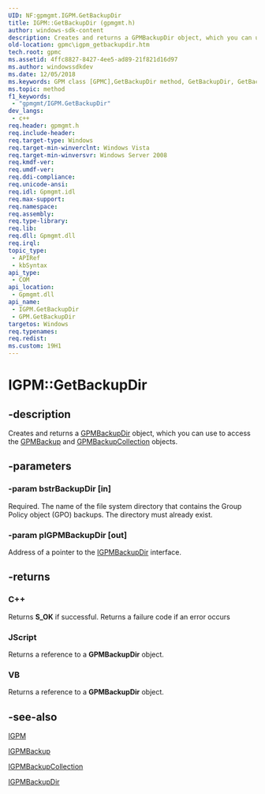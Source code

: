 ```yaml
---
UID: NF:gpmgmt.IGPM.GetBackupDir
title: IGPM::GetBackupDir (gpmgmt.h)
author: windows-sdk-content
description: Creates and returns a GPMBackupDir object, which you can use to access the GPMBackup and GPMBackupCollection objects.
old-location: gpmc\igpm_getbackupdir.htm
tech.root: gpmc
ms.assetid: 4ffc8827-8427-4ee5-ad89-21f821d16d97
ms.author: windowssdkdev
ms.date: 12/05/2018
ms.keywords: GPM class [GPMC],GetBackupDir method, GetBackupDir, GetBackupDir method [GPMC], GetBackupDir method [GPMC],GPM class, GetBackupDir method [GPMC],IGPM interface, IGPM interface [GPMC],GetBackupDir method, IGPM.GetBackupDir, IGPM::GetBackupDir, _win32_igpm_getbackupdir, gpmc.igpm_getbackupdir, gpmgmt/IGPM::GetBackupDir
ms.topic: method
f1_keywords: 
 - "gpmgmt/IGPM.GetBackupDir"
dev_langs:
 - c++
req.header: gpmgmt.h
req.include-header: 
req.target-type: Windows
req.target-min-winverclnt: Windows Vista
req.target-min-winversvr: Windows Server 2008
req.kmdf-ver: 
req.umdf-ver: 
req.ddi-compliance: 
req.unicode-ansi: 
req.idl: Gpmgmt.idl
req.max-support: 
req.namespace: 
req.assembly: 
req.type-library: 
req.lib: 
req.dll: Gpmgmt.dll
req.irql: 
topic_type:
 - APIRef
 - kbSyntax
api_type:
 - COM
api_location:
 - Gpmgmt.dll
api_name:
 - IGPM.GetBackupDir
 - GPM.GetBackupDir
targetos: Windows
req.typenames: 
req.redist: 
ms.custom: 19H1
---
```


# IGPM::GetBackupDir


## -description


Creates and returns a <a href="https://docs.microsoft.com/previous-versions/windows/desktop/api/gpmgmt/nn-gpmgmt-igpmbackupdir">GPMBackupDir</a> object, which you can use to access 
the <a href="https://docs.microsoft.com/previous-versions/windows/desktop/api/gpmgmt/nn-gpmgmt-igpmbackup">GPMBackup</a> and 
<a href="https://docs.microsoft.com/previous-versions/windows/desktop/api/gpmgmt/nn-gpmgmt-igpmbackupcollection">GPMBackupCollection</a> objects.


## -parameters




### -param bstrBackupDir [in]

Required.  The name of the file system directory that contains the Group Policy object (GPO) backups. The directory must already exist.


### -param pIGPMBackupDir [out]

Address of a pointer to the 
<a href="https://docs.microsoft.com/previous-versions/windows/desktop/api/gpmgmt/nn-gpmgmt-igpmbackupdir">IGPMBackupDir</a> interface.


## -returns



<h3>C++</h3>
Returns <b>S_OK</b> if successful. Returns a failure code if an error occurs

<h3>JScript</h3>
Returns a reference to a <b>GPMBackupDir</b> object.

<h3>VB</h3>
Returns a reference to a <b>GPMBackupDir</b> object.




## -see-also




<a href="https://docs.microsoft.com/previous-versions/windows/desktop/api/gpmgmt/nn-gpmgmt-igpm">IGPM</a>



<a href="https://docs.microsoft.com/previous-versions/windows/desktop/api/gpmgmt/nn-gpmgmt-igpmbackup">IGPMBackup</a>



<a href="https://docs.microsoft.com/previous-versions/windows/desktop/api/gpmgmt/nn-gpmgmt-igpmbackupcollection">IGPMBackupCollection</a>



<a href="https://docs.microsoft.com/previous-versions/windows/desktop/api/gpmgmt/nn-gpmgmt-igpmbackupdir">IGPMBackupDir</a>
 

 

